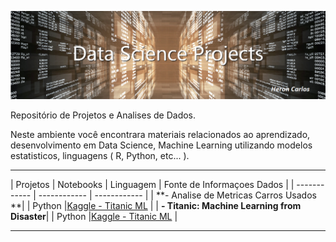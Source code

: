 ![](https://github.com/HeronCarlos/DataScience/blob/master/img/ds_projects_wtext_1240px.png)

Repositório de Projetos e Analises de Dados.

Neste ambiente você encontrara materiais relacionados ao aprendizado, desenvolvimento em Data Science, Machine Learning utilizando modelos estatisticos, linguagens ( R, Python, etc... ).

------------

| Projetos  | Notebooks | Linguagem | Fonte de Informaçoes Dados  | 
| ------------ | ------------ | ------------ |
| **- Analise de Metricas Carros Usados **|   | Python |[Kaggle - Titanic ML](https://www.kaggle.com/c/titanic "Kaggle - Titanic ML") |
| **- Titanic: Machine Learning from Disaster**|   | Python |[Kaggle - Titanic ML](https://www.kaggle.com/c/titanic "Kaggle - Titanic ML") |


------------
